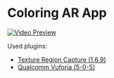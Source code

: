 # Coloring AR App

[![Video Preview](http://i.imgur.com/ZF1c5NR.jpg "Video Preview")](http://www.youtube.com/watch?v=Wt9vn0Av9dA)

Used plugins:
* [Texture Region Capture (1.6.9)](https://github.com/maximrouf/RegionCapture)
* [Qualcomm Vuforia (5-0-5)](https://developer.vuforia.com)
